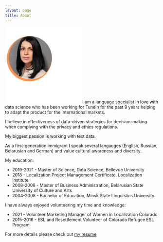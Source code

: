 ```yaml
---
layout: page
title: About
---
```

<img src ="images/natalliac%20(2).png">                                                               
I am a language specialist in love with data science who has been working for TuneIn for the past 9 years helping to adapt the product for the international markets. 

I believe in effectiveness of data-driven strategies for decision-making when complying with the privacy and ethics regulations. 

My biggest passion is working with text data.

As a first-generation immigrant I speak several langauges (English, Russian, Belarusian and German) and value cultural awareness and diversity. 

My education:
- 2019-2021 - Master of Science, Data Science, Bellevue University
- 2018 - Localization Project Management Certificate, Localization Institute
- 2008-2009 - Master of Business Administration, Belarusian State University of Culture and Arts
- 2004-2008 - Bachelor of Education, Minsk State Linguistics University

I have always enjoyed volunteering my time and knowledge:

- 2021 - Volunteer Marketing Manager of Women in Localization Colorado
- 2015-2016 - ESL and Resettlement Volunteer of Colorado Refugee ESL Program

For more details please check out [my resume](https://github.com/natacasey/natacasey.github.io/blob/main/images/Project%20Manager%20Creative%20Professional%20Resume%20(2).pdf)
